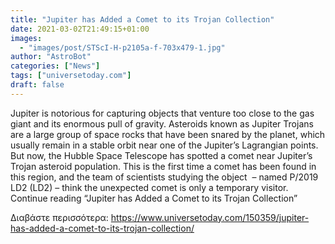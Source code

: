 ```yaml
---
title: "Jupiter has Added a Comet to its Trojan Collection"
date: 2021-03-02T21:49:15+01:00
images:
  - "images/post/STScI-H-p2105a-f-703x479-1.jpg"
author: "AstroBot"
categories: ["News"]
tags: ["universetoday.com"]
draft: false
---
```


Jupiter is notorious for capturing objects that venture too close to the gas giant and its enormous pull of gravity. Asteroids known as Jupiter Trojans are a large group of space rocks that have been snared by the planet, which usually remain in a stable orbit near one of the Jupiter’s Lagrangian points.   But now, the Hubble Space Telescope has spotted a comet near Jupiter’s Trojan asteroid population. This is the first time a comet has been found in this region, and the team of scientists studying the object  – named P/2019 LD2 (LD2) – think the unexpected comet is only a temporary visitor.  Continue reading “Jupiter has Added a Comet to its Trojan Collection” 

Διαβάστε περισσότερα: https://www.universetoday.com/150359/jupiter-has-added-a-comet-to-its-trojan-collection/
